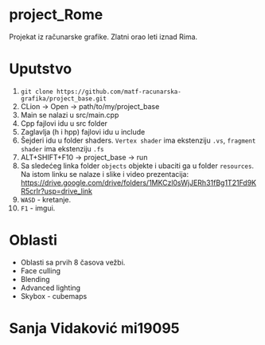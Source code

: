 # project_Rome
Projekat iz računarske grafike.
Zlatni orao leti iznad Rima.

# Uputstvo
1. `git clone https://github.com/matf-racunarska-grafika/project_base.git`
2. CLion -> Open -> path/to/my/project_base
3. Main se nalazi u src/main.cpp
4. Cpp fajlovi idu u src folder
5. Zaglavlja (h i hpp) fajlovi idu u include
6. Šejderi idu u folder shaders. `Vertex shader` ima ekstenziju `.vs`, `fragment shader` ima ekstenziju `.fs`
7. ALT+SHIFT+F10 -> project_base -> run
8. Sa sledećeg linka folder `objects` objekte i ubaciti ga u folder `resources`. Na istom linku se nalaze i slike i video prezentacija: https://drive.google.com/drive/folders/1MKCzl0sWjJERh31fBg1T21Fd9KR5crIr?usp=drive_link
9. `WASD` - kretanje.
10. `F1` - imgui.

# Oblasti
- Oblasti sa prvih 8 časova vežbi.
- Face culling
- Blending
- Advanced lighting
- Skybox - cubemaps

# Sanja Vidaković mi19095
